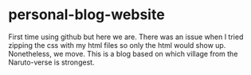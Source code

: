 # personal-blog-website
First time using github but here we are. There was an issue when I tried zipping the css 
with my html files so only the html would show up. Nonetheless, we move. This is a blog
based on which village from the Naruto-verse is strongest.
